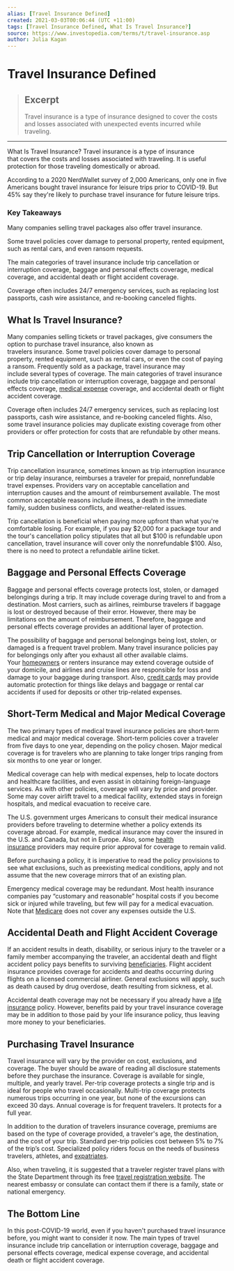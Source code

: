 ```yaml
---
alias: [Travel Insurance Defined]
created: 2021-03-03T00:06:44 (UTC +11:00)
tags: [Travel Insurance Defined, What Is Travel Insurance?]
source: https://www.investopedia.com/terms/t/travel-insurance.asp
author: Julia Kagan
---
```


# Travel Insurance Defined

> ## Excerpt
> Travel insurance is a type of insurance designed to cover the costs and losses associated with unexpected events incurred while traveling.

---

What Is Travel Insurance?
Travel insurance is a type of insurance that covers the costs and losses associated with traveling. It is useful protection for those traveling domestically or abroad. 

According to a 2020 NerdWallet survey of 2,000 Americans, only one in five Americans bought travel insurance for leisure trips prior to COVID-19. But 45% say they're likely to purchase travel insurance for future leisure trips.

### Key Takeaways

Many companies selling travel packages also offer travel insurance.

Some travel policies cover damage to personal property, rented equipment, such as rental cars, and even ransom requests.

The main categories of travel insurance include trip cancellation or interruption coverage, baggage and personal effects coverage, medical coverage, and accidental death or flight accident coverage.

Coverage often includes 24/7 emergency services, such as replacing lost passports, cash wire assistance, and re-booking canceled flights. 

## What Is Travel Insurance?

Many companies selling tickets or travel packages, give consumers the option to purchase travel insurance, also known as travelers insurance. Some travel policies cover damage to personal property, rented equipment, such as rental cars, or even the cost of paying a ransom. Frequently sold as a package, travel insurance may include several types of coverage. The main categories of travel insurance include trip cancellation or interruption coverage, baggage and personal effects coverage, [medical expense](https://www.investopedia.com/terms/m/medical-expenses.asp) coverage, and accidental death or flight accident coverage.

Coverage often includes 24/7 emergency services, such as replacing lost passports, cash wire assistance, and re-booking canceled flights. Also, some travel insurance policies may duplicate existing coverage from other providers or offer protection for costs that are refundable by other means. 

## Trip Cancellation or Interruption Coverage

Trip cancellation insurance, sometimes known as trip interruption insurance or trip delay insurance, reimburses a traveler for prepaid, nonrefundable travel expenses. Providers vary on acceptable cancellation and interruption causes and the amount of reimbursement available. The most common acceptable reasons include illness, a death in the immediate family, sudden business conflicts, and weather-related issues.

Trip cancellation is beneficial when paying more upfront than what you're comfortable losing. For example, if you pay $2,000 for a package tour and the tour's cancellation policy stipulates that all but $100 is refundable upon cancellation, travel insurance will cover only the nonrefundable $100. Also, there is no need to protect a refundable airline ticket. 

## Baggage and Personal Effects Coverage

Baggage and personal effects coverage protects lost, stolen, or damaged belongings during a trip. It may include coverage during travel to and from a destination. Most carriers, such as airlines, reimburse travelers if baggage is lost or destroyed because of their error. However, there may be limitations on the amount of reimbursement. Therefore, baggage and personal effects coverage provides an additional layer of protection.

The possibility of baggage and personal belongings being lost, stolen, or damaged is a frequent travel problem. Many travel insurance policies pay for belongings only after you exhaust all other available claims. Your [homeowners](https://www.investopedia.com/terms/h/homeowners-insurance.asp) or renters insurance may extend coverage outside of your domicile, and airlines and cruise lines are responsible for loss and damage to your baggage during transport. Also, [credit cards](https://www.investopedia.com/best-travel-credit-cards-4801017) may provide automatic protection for things like delays and baggage or rental car accidents if used for deposits or other trip-related expenses.

## Short-Term Medical and Major Medical Coverage

The two primary types of medical travel insurance policies are short-term medical and major medical coverage. Short-term policies cover a traveler from five days to one year, depending on the policy chosen. Major medical coverage is for travelers who are planning to take longer trips ranging from six months to one year or longer.

Medical coverage can help with medical expenses, help to locate doctors and healthcare facilities, and even assist in obtaining foreign-language services. As with other policies, coverage will vary by price and provider. Some may cover airlift travel to a medical facility, extended stays in foreign hospitals, and medical evacuation to receive care.

The U.S. government urges Americans to consult their medical insurance providers before traveling to determine whether a policy extends its coverage abroad. For example, medical insurance may cover the insured in the U.S. and Canada, but not in Europe. Also, some [health insurance](https://www.investopedia.com/terms/h/healthinsurance.asp) providers may require prior approval for coverage to remain valid.

Before purchasing a policy, it is imperative to read the policy provisions to see what exclusions, such as preexisting medical conditions, apply and not assume that the new coverage mirrors that of an existing plan.

Emergency medical coverage may be redundant. Most health insurance companies pay “customary and reasonable” hospital costs if you become sick or injured while traveling, but few will pay for a medical evacuation. Note that [Medicare](https://www.investopedia.com/terms/m/medicare.asp) does not cover any expenses outside the U.S. 

## Accidental Death and Flight Accident Coverage

If an accident results in death, disability, or serious injury to the traveler or a family member accompanying the traveler, an accidental death and flight accident policy pays benefits to surviving [beneficiaries](https://www.investopedia.com/terms/b/beneficiary.asp). Flight accident insurance provides coverage for accidents and deaths occurring during flights on a licensed commercial airliner. General exclusions will apply, such as death caused by drug overdose, death resulting from sickness, et al. 

Accidental death coverage may not be necessary if you already have a [life insurance](https://www.investopedia.com/terms/l/lifeinsurance.asp) policy. However, benefits paid by your travel insurance coverage may be in addition to those paid by your life insurance policy, thus leaving more money to your beneficiaries. 

## Purchasing Travel Insurance

Travel insurance will vary by the provider on cost, exclusions, and coverage. The buyer should be aware of reading all disclosure statements before they purchase the insurance. Coverage is available for single, multiple, and yearly travel. Per-trip coverage protects a single trip and is ideal for people who travel occasionally. Multi-trip coverage protects numerous trips occurring in one year, but none of the excursions can exceed 30 days. Annual coverage is for frequent travelers. It protects for a full year.

In addition to the duration of travelers insurance coverage, premiums are based on the type of coverage provided, a traveler's age, the destination, and the cost of your trip. Standard per-trip policies cost between 5% to 7% of the trip’s cost. Specialized policy riders focus on the needs of business travelers, athletes, and [expatriates](https://www.investopedia.com/terms/e/expatriate.asp).

Also, when traveling, it is suggested that a traveler register travel plans with the State Department through its free [travel registration website](https://travelregistration.state.gov/). The nearest embassy or consulate can contact them if there is a family, state or national emergency.

## The Bottom Line

In this post-COVID-19 world, even if you haven't purchased travel insurance before, you might want to consider it now. The main types of travel insurance include trip cancellation or interruption coverage, baggage and personal effects coverage, medical expense coverage, and accidental death or flight accident coverage.
